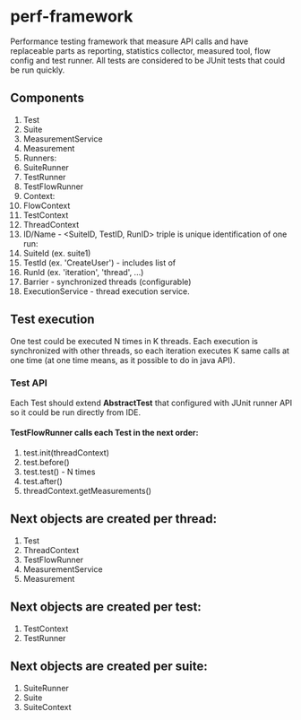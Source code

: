 # perf-framework
Performance testing framework that measure API calls and have replaceable parts as reporting, statistics collector, measured tool, flow config and test runner. All tests are considered to be JUnit tests that could be run quickly.

## Components
1. Test
2. Suite
3. MeasurementService
4. Measurement
5. Runners:
  1. SuiteRunner
  2. TestRunner
  3. TestFlowRunner
6. Context:
  1. FlowContext
  2. TestContext
  3. ThreadContext
7. ID/Name - <SuiteID, TestID, RunID> triple is unique identification of one run:
  1. SuiteId (ex. suite1)
  2. TestId (ex. 'CreateUser') - includes list of 
  3. RunId (ex. 'iteration', 'thread', ...)
8. Barrier - synchronized threads (configurable)
9. ExecutionService - thread execution service.

## Test execution
One test could be executed N times in K threads. Each execution is synchronized with other threads, so each iteration executes K same calls at one time (at one time means, as it possible to do in java API).

### Test API
Each Test should extend **AbstractTest** that configured with JUnit runner API so it could be run directly from IDE.  

#### TestFlowRunner calls each **Test** in the next order:  
1. test.init(threadContext)
2. test.before()
3. test.test() - N times
4. test.after()
5. threadContext.getMeasurements()

## Next objects are created per thread:   
1. Test
2. ThreadContext
3. TestFlowRunner
4. MeasurementService
5. Measurement

## Next objects are created per test:
1. TestContext
2. TestRunner

## Next objects are created per suite:
1. SuiteRunner
2. Suite
3. SuiteContext
